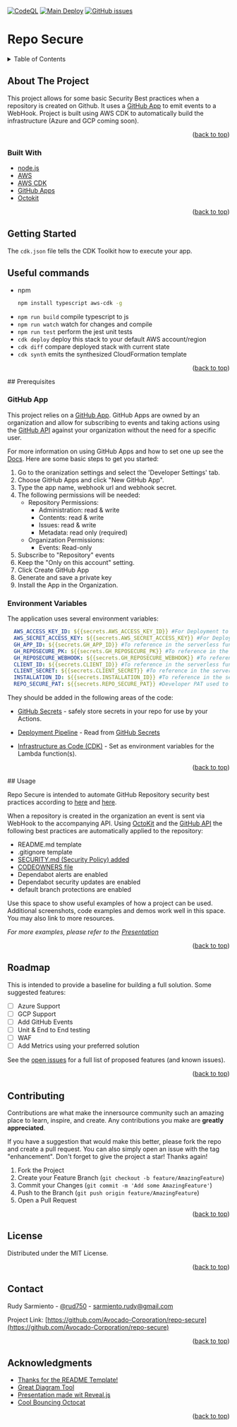  [![CodeQL](https://github.com/Avocado-Corporation/repo-secure/actions/workflows/codeql-analysis.yml/badge.svg)](https://github.com/Avocado-Corporation/repo-secure/actions/workflows/codeql-analysis.yml) [![Main Deploy](https://github.com/Avocado-Corporation/repo-secure/actions/workflows/deploy-main.yml/badge.svg)](https://github.com/Avocado-Corporation/repo-secure/actions/workflows/deploy-main.yml) [![GitHub issues](https://img.shields.io/github/issues/Avocado-Corporation/repo-secure)](https://github.com/Avocado-Corporation/repo-secure/issues)

# Repo Secure
<!-- TABLE OF CONTENTS -->
<details>
  <summary>Table of Contents</summary>
  <ol>
    <li>
      <a href="#about-the-project">About The Project</a>
      <ul>
        <li><a href="#built-with">Built With</a></li>
      </ul>
    </li>
    <li>
      <a href="#getting-started">Getting Started</a>
      <ul>
        <li><a href="#prerequisites">Prerequisites</a></li>
        <li><a href="#environment-variables">Environment Variables</a></li>
      </ul>
    </li>
    <li><a href="#usage">Usage</a></li>
    <li><a href="#roadmap">Roadmap</a></li>
    <li><a href="#contributing">Contributing</a></li>
    <li><a href="#license">License</a></li>
    <li><a href="#contact">Contact</a></li>
    <li><a href="#acknowledgments">Acknowledgments</a></li>
  </ol>
</details>



<!-- ABOUT THE PROJECT -->
## About The Project

This project allows for some basic Security Best practices when a repository is created on Github. It uses a [GitHub App](https://docs.github.com/en/developers/apps) to emit events to a WebHook. Project is built using AWS CDK to automatically build the infrastructure (Azure and GCP coming soon).

<p align="right">(<a href="#top">back to top</a>)</p>



### Built With

* [node.js](https://nodejs.dev/)
* [AWS](https://aws.amazon.com/)
* [AWS CDK](https://aws.amazon.com/cdk/)
* [GitHub Apps](https://docs.github.com/en/developers/apps)
* [Octokit](https://github.com/octokit)

<p align="right">(<a href="#top">back to top</a>)</p>



<!-- GETTING STARTED -->
## Getting Started

The `cdk.json` file tells the CDK Toolkit how to execute your app.

## Useful commands
* npm
  ```sh
  npm install typescript aws-cdk -g
  ```
  
- `npm run build` compile typescript to js
- `npm run watch` watch for changes and compile
- `npm run test` perform the jest unit tests
- `cdk deploy` deploy this stack to your default AWS account/region
- `cdk diff` compare deployed stack with current state
- `cdk synth` emits the synthesized CloudFormation template

<p align="right">(<a href="#top">back to top</a>)</p>
## Prerequisites

### GitHub App

This project relies on a [GitHub App](https://docs.github.com/en/developers/apps). GitHub Apps are owned by an organization and allow for subscribing to events and taking actions using the [GitHub API](https://docs.github.com/en/rest) against your organization without the need for a specific user.

For more information on using GitHub Apps and how to set one up see the [Docs](https://docs.github.com/en/developers/apps/building-github-apps/creating-a-github-app). 
Here are some basic steps to get you started:

 1. Go to the oranization settings and select the 'Developer Settings' tab.
 2. Choose GitHub Apps and click "New GitHub App".
 3. Type the app name, webhook url and webhook secret.
 4. The following permissions will be needed:
    - Repository Permissions:
      - Administration: read & write
      - Contents: read & write
      - Issues: read & write
      - Metadata: read only (required)
    - Organization Permissions:
      - Events: Read-only
 5. Subscribe to "Repository" events
 6. Keep the "Only on this account" setting.
 7. Click Create GitHub App
 8. Generate and save a private key
 9. Install the App in the Organization.

### Environment Variables

The application uses several environment variables:

 ```yaml
   AWS_ACCESS_KEY_ID: ${{secrets.AWS_ACCESS_KEY_ID}} #For Deployment to AWS
   AWS_SECRET_ACCESS_KEY: ${{secrets.AWS_SECRET_ACCESS_KEY}} #For Deployment to AWS
   GH_APP_ID: ${{secrets.GH_APP_ID}} #To reference in the serverless funtion. Provided by GitHub as part of the App Installation
   GH_REPOSECURE_PK: ${{secrets.GH_REPOSECURE_PK}} #To reference in the serverless funtion. Provided by GitHub as part of the App Installation.
   GH_REPOSECURE_WEBHOOK: ${{secrets.GH_REPOSECURE_WEBHOOK}} #To reference in the serverless funtion. Provided by GitHub as part of the App Installation
   CLIENT_ID: ${{secrets.CLIENT_ID}} #To reference in the serverless funtion. Provided by GitHub as part of the App Installation
   CLIENT_SECRET: ${{secrets.CLIENT_SECRET}} #To reference in the serverless funtion. Provided by GitHub as part of the App Installation
   INSTALLATION_ID: ${{secrets.INSTALLATION_ID}} #To reference in the serverless funtion. Provided by GitHub as part of the App Installation
   REPO_SECURE_PAT: ${{secrets.REPO_SECURE_PAT}} #Developer PAT used to add security alerts and automate fixes. Use a generic user.
```
They should be added in the following areas of the code:

 - [GitHub Secrets](https://docs.github.com/en/actions/security-guides/encrypted-secrets) - safely store secrets in your repo for use by your Actions.

 - [Deployment Pipeline](https://github.com/Avocado-Corporation/repo-secure/blob/main/.github/workflows/deploy-main.yml#L62) - Read from [GitHub Secrets](https://docs.github.com/en/actions/security-guides/encrypted-secrets)
  
 - [Infrastructure as Code (CDK)](https://github.com/Avocado-Corporation/repo-secure/blob/main/cdk/lib/repo-secure-stack.ts#L15) - Set as environment variables for the Lambda function(s).
<p align="right">(<a href="#top">back to top</a>)</p>
<!-- USAGE EXAMPLES -->
## Usage

Repo Secure is intended to automate GitHub Repository security best practices according to [here](https://docs.microsoft.com/en-us/learn/modules/maintain-secure-repository-github/2-how-to-maintain-secure-repository) and [here](https://docs.github.com/en/code-security/getting-started/securing-your-repository).

When a repository is created in the organization an event is sent via WebHook to the accompanying API. Using [OctoKit](https://github.com/octokit) and the [GitHub API](https://docs.github.com/en/rest) the following best practices are automatically applied to the repository:

 - README.md template
 - .gitignore template
 - [SECURITY.md (Security Policy) added](https://docs.github.com/en/code-security/getting-started/adding-a-security-policy-to-your-repository)
 - [CODEOWNERS file](https://docs.github.com/en/repositories/managing-your-repositorys-settings-and-features/customizing-your-repository/about-code-owners)
 - Dependabot alerts are enabled
 - Dependabot security updates are enabled
 - default branch protections are enabled
 
Use this space to show useful examples of how a project can be used. Additional screenshots, code examples and demos work well in this space. You may also link to more resources.

_For more examples, please refer to the [Presentation](https://avocado-corporation.github.io/repo-secure)_

<p align="right">(<a href="#top">back to top</a>)</p>



<!-- ROADMAP -->
## Roadmap
This is intended to provide a baseline for building a full solution. Some suggested features:

- [ ] Azure Support
- [ ] GCP Support
- [ ] Add GitHub Events
- [ ] Unit & End to End testing
- [ ] WAF
- [ ] Add Metrics using your preferred solution

See the [open issues](https://github.com/Avocado-Corporation/repo-secure/issues) for a full list of proposed features (and known issues).

<p align="right">(<a href="#top">back to top</a>)</p>



<!-- CONTRIBUTING -->
## Contributing

Contributions are what make the innersource community such an amazing place to learn, inspire, and create. Any contributions you make are **greatly appreciated**.

If you have a suggestion that would make this better, please fork the repo and create a pull request. You can also simply open an issue with the tag "enhancement".
Don't forget to give the project a star! Thanks again!

1. Fork the Project
2. Create your Feature Branch (`git checkout -b feature/AmazingFeature`)
3. Commit your Changes (`git commit -m 'Add some AmazingFeature'`)
4. Push to the Branch (`git push origin feature/AmazingFeature`)
5. Open a Pull Request

<p align="right">(<a href="#top">back to top</a>)</p>



<!-- LICENSE -->
## License

Distributed under the MIT License.

<p align="right">(<a href="#top">back to top</a>)</p>



<!-- CONTACT -->
## Contact

Rudy Sarmiento - [@rud750](https://twitter.com/rudy750) - sarmiento.rudy@gmail.com

Project Link: [https://github.com/Avocado-Corporation/repo-secure](https://github.com/Avocado-Corporation/repo-secure)

<p align="right">(<a href="#top">back to top</a>)</p>



<!-- ACKNOWLEDGMENTS -->
## Acknowledgments

* [Thanks for the README Template!](https://github.com/othneildrew/Best-README-Template)
* [Great Diagram Tool](https://excalidraw.com/)
* [Presentation made wit Reveal.js](https://revealjs.com/)
* [Cool Bouncing Octocat](https://codepen.io/deren2525/pen/jJmOQa)

<p align="right">(<a href="#top">back to top</a>)</p>



<!-- MARKDOWN LINKS & IMAGES -->
<!-- https://www.markdownguide.org/basic-syntax/#reference-style-links --> 
[contributors-url]: https://github.com/Avocado-Corporation/repo-secure/graphs/contributors
[product-screenshot]: https://avatars.githubusercontent.com/in/172364?s=30&u=e15980e821323699c95aeff7a3febdca154a8ba3&v=4
